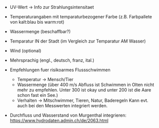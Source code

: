 - UV-Wert -> Info zur Strahlungsintensitaet
- Temperaturangaben mit temparaturbezogener Farbe (z.B. Farbpallete von kalt:blau bis warm:rot)
- Wassermenge (beschaffbar?)
- Temparatur IN der Stadt (im Vergleich zur Temparatur AM Wasser)
- Wind (optional)
- Mehrsprachig (engl., deutsch, franz, ital.)
- Empfehlungen fuer risikoarmes Flussschwimmen 
    - Temperatur -> Mensch/Tier
    - Wassermenge (über 400 m/s Abfluss ist Schwimmen in Olten nicht mehr zu empfehlen. Unter 300 ist okay und unter 200 ist die Aare schon fast ein See.)      
    - Verhalten -> Mitschwimmer, Tieren, Natur, Baderegeln
    Kann evt. auch bei den Messwerten integriert werden.
    
 - Durchfluss und Wasserstand von Murgenthal integrieren: https://www.hydrodaten.admin.ch/de/2063.html
